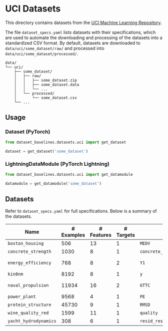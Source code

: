 # UCI Datasets

This directory contains datasets from the [UCI Machine Learning Repository](https://archive.ics.uci.edu/ml/index.php).

The file `dataset_specs.yaml` lists datasets with their specifications, which are used to automate the downloading and processing of the datasets into a standardized CSV format. By default, datasets are downloaded to `data/uci/some_dataset/raw/` and processed into `data/uci/some_dataset/processed/`.


```
data/
└── uci/
    ├── some_dataset/
    │   ├── raw/
    │   │   ├── some_dataset.zip
    │   │   ├── some_dataset.data
    │   │   └── ...
    │   └── processed/
    │       └── some_dataset.csv
    └── ...
```

## Usage

### Dataset (PyTorch)

```python
from dataset_baselines.datasets.uci import get_dataset

dataset = get_dataset('some_dataset')
```

### LightningDataModule (PyTorch Lightning)

```python
from dataset_baselines.datasets.uci import get_datamodule

datamodule = get_datamodule('some_dataset')
```

## Datasets

Refer to `dataset_specs.yaml` for full specifications. Below is a summary of the datasets.

| Name                  | # Examples | # Features | # Targets | Label                      | Notes               |
| --------------------- | ---------- | ---------- | --------- | -------------------------- | ------------------- |
| `boston_housing`      | 506        | 13         | 1         | `MEDV`                     |                     |
| `concrete_strength`   | 1030       | 8          | 1         | `concrete_compresive_strength` |                     |
| `energy_efficiency`   | 768        | 8          | 2         | `Y1`                       | `Y2` is excluded    |
| `kin8nm`              | 8192       | 8          | 1         | `y`                        |                     |
| `naval_propulsion`    | 11934      | 16         | 2         | `GTTC`                     | `GTCD` is excluded  |
| `power_plant`         | 9568       | 4          | 1         | `PE`                       |                     |
| `protein_structure`   | 45730      | 9          | 1         | `RMSD`                     |                     |
| `wine_quality_red`    | 1599       | 11         | 1         | `quality`                  |                     |
| `yacht_hydrodynamics` | 308        | 6          | 1         | `resid_resist`             |                     |
